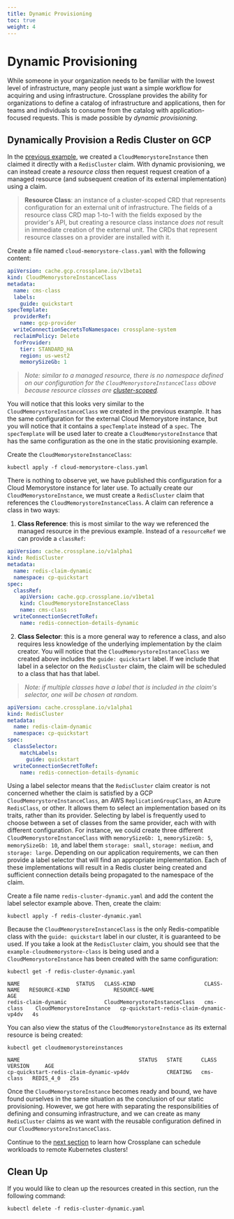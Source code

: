 ```yaml
---
title: Dynamic Provisioning
toc: true
weight: 4
---
```


# Dynamic Provisioning

While someone in your organization needs to be familiar with the lowest level of
infrastructure, many people just want a simple workflow for acquiring and using
infrastructure. Crossplane provides the ability for organizations to define a
catalog of infrastructure and applications, then for teams and individuals to
consume from the catalog with application-focused requests. This is made
possible by *dynamic provisioning*.

## Dynamically Provision a Redis Cluster on GCP

In the [previous example], we created a `CloudMemorystoreInstance`
then claimed it directly with a `RedisCluster` claim. With dynamic provisioning,
we can instead create a *resource class* then request request creation of a
managed resource (and subsequent creation of its external implementation) using
a claim.

> **Resource Class**: an instance of a cluster-scoped CRD that represents
> configuration for an external unit of infrastructure. The fields of a resource
> class CRD map 1-to-1 with the fields exposed by the provider's API, but
> creating a resource class instance *does not* result in immediate creation of
> the external unit. The CRDs that represent resource classes on a provider are
> installed with it.

Create a file named `cloud-memorystore-class.yaml` with the following content:

```yaml
apiVersion: cache.gcp.crossplane.io/v1beta1
kind: CloudMemorystoreInstanceClass
metadata:
  name: cms-class
  labels:
    guide: quickstart
specTemplate:
  providerRef:
    name: gcp-provider
  writeConnectionSecretsToNamespace: crossplane-system
  reclaimPolicy: Delete
  forProvider:
    tier: STANDARD_HA
    region: us-west2
    memorySizeGb: 1
```

> *Note: similar to a managed resource, there is no namespace defined on our
> configuration for the `CloudMemorystoreInstanceClass` above because resource
> classes are
> [cluster-scoped].*

You will notice that this looks very similar to the
`CloudMemorystoreInstanceClass` we created in the previous example. It has the
same configuration for the external Cloud Memorystore instance, but you will
notice that it contains a `specTemplate` instead of a `spec`. The `specTemplate`
will be used later to create a `CloudMemorystoreInstance` that has the same
configuration as the one in the static provisioning example.

Create the `CloudMemorystoreInstanceClass`:

```
kubectl apply -f cloud-memorystore-class.yaml
```

There is nothing to observe yet, we have published this configuration for a
Cloud Memorystore instance for later use. To actually create our
`CloudMemorystoreInstance`, we must create a `RedisCluster` claim that
references the `CloudMemorystoreInstanceClass`. A claim can reference a class in
two ways:

1. **Class Reference**: this is most similar to the way we referenced the
   managed resource in the previous example. Instead of a `resourceRef` we can
   provide a `classRef`:

```yaml
apiVersion: cache.crossplane.io/v1alpha1
kind: RedisCluster
metadata:
  name: redis-claim-dynamic
  namespace: cp-quickstart
spec:
  classRef:
    apiVersion: cache.gcp.crossplane.io/v1beta1
    kind: CloudMemorystoreInstanceClass
    name: cms-class
  writeConnectionSecretToRef:
    name: redis-connection-details-dynamic
```

2. **Class Selector**: this is a more general way to reference a class, and also
   requires less knowledge of the underlying implementation by the claim
   creator. You will notice that the `CloudMemorystoreInstanceClass` we created
   above includes the `guide: quickstart` label. If we include that label in a
   selector on the `RedisCluster` claim, the claim will be scheduled to a class
   that has that label.

> *Note: if multiple classes have a label that is included in the claim's
> selector, one will be chosen at random.*

```yaml
apiVersion: cache.crossplane.io/v1alpha1
kind: RedisCluster
metadata:
  name: redis-claim-dynamic
  namespace: cp-quickstart
spec:
  classSelector:
    matchLabels:
      guide: quickstart
  writeConnectionSecretToRef:
    name: redis-connection-details-dynamic
```

Using a label selector means that the `RedisCluster` claim creator is not
concerned whether the claim is satisfied by a GCP
`CloudMemorystoreInstanceClass`, an AWS `ReplicationGroupClass`, an Azure
`RedisClass`, or other. It allows them to select an implementation based on its
traits, rather than its provider. Selecting by label is frequently used to
choose between a set of classes from the same provider, each with with different
configuration. For instance, we could create three different
`CloudMemorystoreInstanceClass` with `memorySizeGb: 1`, `memorySizeGb: 5`,
`memorySizeGb: 10`, and label them `storage: small`, `storage: medium`, and
`storage: large`. Depending on our application requirements, we can then provide
a label selector that will find an appropriate implementation. Each of these
implementations will result in a Redis cluster being created and sufficient
connection details being propagated to the namespace of the claim.

Create a file name `redis-cluster-dynamic.yaml` and add the content the label
selector example above. Then, create the claim:

```
kubectl apply -f redis-cluster-dynamic.yaml
```

Because the `CloudMemorystoreInstanceClass` is the only Redis-compatible class
with the `guide: quickstart` label in our cluster, it is guaranteed to be used.
If you take a look at the `RedisCluster` claim, you should see that the
`example-cloudmemorystore-class` is being used and a `CloudMemorystoreInstance`
has been created with the same configuration:

```
kubectl get -f redis-cluster-dynamic.yaml
```

```
NAME                  STATUS   CLASS-KIND                      CLASS-NAME   RESOURCE-KIND              RESOURCE-NAME                             AGE
redis-claim-dynamic            CloudMemorystoreInstanceClass   cms-class    CloudMemorystoreInstance   cp-quickstart-redis-claim-dynamic-vp4dv   4s
```

You can also view the status of the `CloudMemorystoreInstance` as its external
resource is being created:

```
kubectl get cloudmemorystoreinstances
```

```
NAME                                      STATUS   STATE      CLASS       VERSION     AGE
cp-quickstart-redis-claim-dynamic-vp4dv            CREATING   cms-class   REDIS_4_0   25s
```

Once the `CloudMemorystoreInstance` becomes ready and bound, we have found
ourselves in the same situation as the conclusion of our static provisioning.
However, we got here with separating the responsibilities of defining and
consuming infrastructure, and we can create as many `RedisCluster` claims as we
want with the reusable configuration defined in our
`CloudMemorystoreInstanceClass`.

Continue to the [next section] to learn how Crossplane can
schedule workloads to remote Kubernetes clusters!

## Clean Up

If you would like to clean up the resources created in this section, run the
following command:

```
kubectl delete -f redis-cluster-dynamic.yaml
```

<!-- Named Links -->

[previous example]: 3_static.md
[cluster-scoped]: https://kubernetes.io/docs/tasks/access-kubernetes-api/custom-resources/custom-resource-definitions/#create-a-customresourcedefinition
[next section]: 5_workload.md

